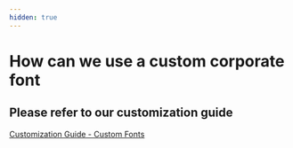 ```yaml
---
hidden: true
---
```


# How can we use a custom corporate font

## Please refer to our customization guide

[Customization Guide - Custom Fonts](../customization-guide/custom-fonts.md)
